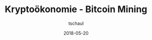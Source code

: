 ---
title: "Kryptoökonomie - Bitcoin Mining"
author: tschaul
date: 2018-05-20
template: yt_video.jade
videoId: 1gLJ84INLII
---